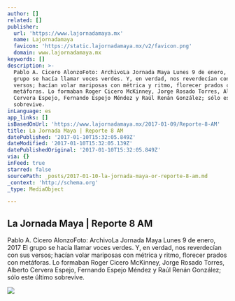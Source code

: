 ```yaml
---
author: []
related: []
publisher:
  url: 'https://www.lajornadamaya.mx'
  name: Lajornadamaya
  favicon: 'https://static.lajornadamaya.mx/v2/favicon.png'
  domain: www.lajornadamaya.mx
keywords: []
description: >-
  Pablo A. Cicero AlonzoFoto: ArchivoLa Jornada Maya Lunes 9 de enero, 2017 El
  grupo se hacía llamar voces verdes. Y, en verdad, nos reverdecían con sus
  versos; hacían volar mariposas con métrica y ritmo, florecer prados con
  metáforas. Lo formaban Roger Cicero McKinney, Jorge Rosado Torres, Alberto
  Cervera Espejo, Fernando Espejo Méndez y Raúl Renán González; sólo este último
  sobrevive.
inLanguage: es
app_links: []
isBasedOnUrl: 'https://www.lajornadamaya.mx/2017-01-09/Reporte-8-AM'
title: La Jornada Maya | Reporte 8 AM
datePublished: '2017-01-10T15:32:05.849Z'
dateModified: '2017-01-10T15:32:05.139Z'
datePublishedOriginal: '2017-01-10T15:32:05.849Z'
via: {}
inFeed: true
starred: false
sourcePath: _posts/2017-01-10-la-jornada-maya-or-reporte-8-am.md
_context: 'http://schema.org'
_type: MediaObject

---
```

<article style=""><h1>La Jornada Maya | Reporte 8 AM</h1><p>Pablo A. Cicero AlonzoFoto: ArchivoLa Jornada Maya Lunes 9 de enero, 2017 El grupo se hacía llamar voces verdes. Y, en verdad, nos reverdecían con sus versos; hacían volar mariposas con métrica y ritmo, florecer prados con metáforas. Lo formaban Roger Cicero McKinney, Jorge Rosado Torres, Alberto Cervera Espejo, Fernando Espejo Méndez y Raúl Renán González; sólo este último sobrevive.</p><img src="https://img.lajornadamaya.mx/32/ei48eqs4setz_640-414-cover" /></article>